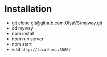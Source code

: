 # Installation
* git clone git@github.com:OlyaVS/myway.git
* cd myway
* npm install
* npm run server
* npm start
* visit `http://localhost:8080/` 
